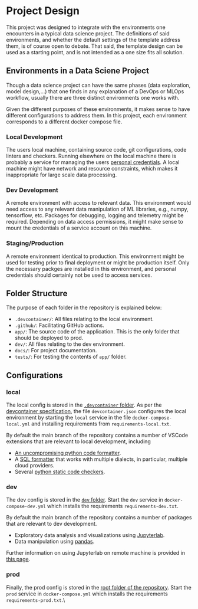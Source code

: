 # Project Design

This project was designed to integrate with the environments one encounters in a typical data science project. The definitions of said environments, and whether the default settings of the template address them, is of course open to debate. That said, the template design can be used as a starting point, and is not intended as a one size fits all solution.

## Environments in a Data Sciene Project

Though a data science project can have the same phases (data exploration, model design,...) that one finds in any explanation of a DevOps or MLOps workflow, usually there are three distinct environments one works with.

Given the different purposes of these environments, it makes sense to have different configurations to address them. In this project, each environment corresponds to a different docker compose file.

### Local Development

The users local machine, containing source code, git configurations, code linters and checkers. Running elsewhere on the local machine there is probably a service for managing the users [personal credentials](../additional_features/accessing_credentials.md). A local machine might have network and resource constraints, which makes it inappropriate for large scale data processing.

### Dev Development

A remote environment with access to relevant data. This environment would need access to any relevant data manipulation of ML libraries, e.g., numpy, tensorflow, etc. Packages for debugging, logging and telemetry might be required. Depending on data access permissions, it might make sense to mount the credentials of a service account on this machine.

### Staging/Production

A remote environment identical to production. This environment might be used for testing prior to final deployment or might be production itself. Only the necessary packges are installed in this environment, and personal credentials should certainly not be used to access services.

## Folder Structure

The purpose of each folder in the repository is explained below:

* `.devcontainer/`: All files relating to the local environment.
* `.github/`: Facilitating GitHub actions.
* `app/`: The source code of the application. This is the only folder that should be deployed to prod.
* `dev/`: All files relating to the dev environment.
* `docs/`: For project documentation.
* `tests/`: For testing the contents of `app/` folder.

## Configurations

### local

The local config is stored in the [`.devcontainer` folder](https://github.com/mark-curran/data-science-project-template/tree/main/.devcontainer). As per the [devcontainer specification](https://containers.dev/implementors/spec/), the file `devcontainer.json` configures the local environment by starting the `local` service in the file `docker-compose-local.yml` and installing requirements from `requirements-local.txt`.

By default the main branch of the repository contains a number of VSCode extensions that are relevant to local development, including

* [An uncompromising python code formatter](https://github.com/psf/black).
* A [SQL formatter](https://docs.sqlfluff.com/en/stable/index.html) that works with multiple dialects,  in particular, multiple cloud providers.
* Several [python static code checkers](../additional_features/vscode_extensions.md#data-science-project-template-default-extensions).

### dev

The dev config is stored in the [`dev` folder](https://github.com/mark-curran/data-science-project-template/tree/main/dev). Start the `dev` service in `docker-compose-dev.yml` which installs the requirements `requirements-dev.txt`.

By default the main branch of the repository contains a number of packages that are relevant to dev development.

* Exploratory data analysis and visualizations using [Jupyterlab](https://jupyterlab.readthedocs.io/en/stable/index.html).
* Data manipulation using [pandas](https://pandas.pydata.org/).

Further information on using Jupyterlab on remote machine is provided in [this page](../additional_features/jupyterlab.md).

### prod

Finally, the prod config is stored in the [root folder of the repository](https://github.com/mark-curran/data-science-project-template). Start the `prod` service in `docker-compose.yml` which installs the requirements `requirements-prod.txt`.\
